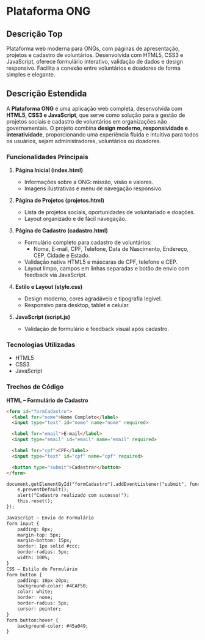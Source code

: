 # Plataforma ONG

## Descrição Top
Plataforma web moderna para ONGs, com páginas de apresentação, projetos e cadastro de voluntários. Desenvolvida com HTML5, CSS3 e JavaScript, oferece formulário interativo, validação de dados e design responsivo. Facilita a conexão entre voluntários e doadores de forma simples e elegante.

## Descrição Estendida
A **Plataforma ONG** é uma aplicação web completa, desenvolvida com **HTML5, CSS3 e JavaScript**, que serve como solução para a gestão de projetos sociais e cadastro de voluntários em organizações não governamentais. O projeto combina **design moderno, responsividade e interatividade**, proporcionando uma experiência fluida e intuitiva para todos os usuários, sejam administradores, voluntários ou doadores.

### Funcionalidades Principais
1. **Página Inicial (index.html)**  
   - Informações sobre a ONG: missão, visão e valores.  
   - Imagens ilustrativas e menu de navegação responsivo.  

2. **Página de Projetos (projetos.html)**  
   - Lista de projetos sociais, oportunidades de voluntariado e doações.  
   - Layout organizado e de fácil navegação.  

3. **Página de Cadastro (cadastro.html)**  
   - Formulário completo para cadastro de voluntários:  
     - Nome, E-mail, CPF, Telefone, Data de Nascimento, Endereço, CEP, Cidade e Estado.  
   - Validação nativa HTML5 e máscaras de CPF, telefone e CEP.  
   - Layout limpo, campos em linhas separadas e botão de envio com feedback via JavaScript.

4. **Estilo e Layout (style.css)**  
   - Design moderno, cores agradáveis e tipografia legível.  
   - Responsivo para desktop, tablet e celular.  

5. **JavaScript (script.js)**  
   - Validação de formulário e feedback visual após cadastro.  

### Tecnologias Utilizadas
- HTML5  
- CSS3  
- JavaScript  

### Trechos de Código

**HTML – Formulário de Cadastro**
```html
<form id="formCadastro">
  <label for="nome">Nome Completo</label>
  <input type="text" id="nome" name="nome" required>

  <label for="email">E-mail</label>
  <input type="email" id="email" name="email" required>

  <label for="cpf">CPF</label>
  <input type="text" id="cpf" name="cpf" required>

  <button type="submit">Cadastrar</button>
</form>

document.getElementById("formCadastro").addEventListener("submit", function(e) {
    e.preventDefault();
    alert("Cadastro realizado com sucesso!");
    this.reset();
});

JavaScript – Envio de Formulário
form input {
    padding: 8px;
    margin-top: 5px;
    margin-bottom: 15px;
    border: 1px solid #ccc;
    border-radius: 5px;
    width: 100%;
}
CSS – Estilo do Formulário
form button {
    padding: 10px 20px;
    background-color: #4CAF50;
    color: white;
    border: none;
    border-radius: 5px;
    cursor: pointer;
}
form button:hover {
    background-color: #45a049;
}
